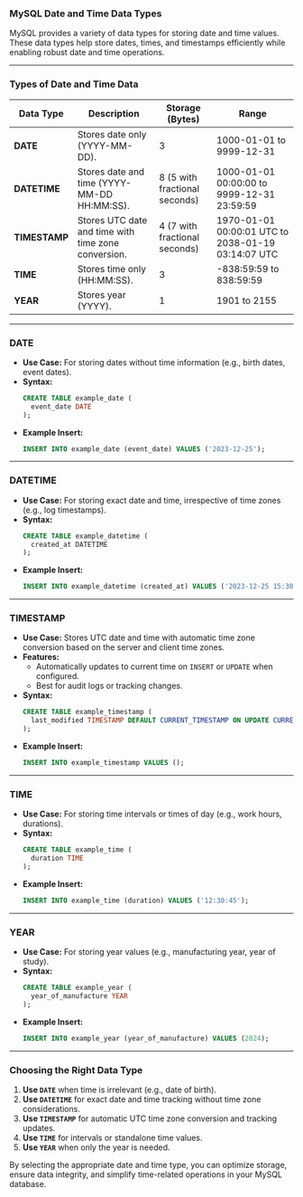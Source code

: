 ### MySQL Date and Time Data Types

MySQL provides a variety of data types for storing date and time values. These data types help store dates, times, and timestamps efficiently while enabling robust date and time operations.

---

### **Types of Date and Time Data**

| Data Type     | Description                                           | Storage (Bytes) | Range                                  |
|---------------|-------------------------------------------------------|-----------------|----------------------------------------|
| **DATE**      | Stores date only (YYYY-MM-DD).                       | 3               | 1000-01-01 to 9999-12-31               |
| **DATETIME**  | Stores date and time (YYYY-MM-DD HH:MM:SS).          | 8 (5 with fractional seconds) | 1000-01-01 00:00:00 to 9999-12-31 23:59:59 |
| **TIMESTAMP** | Stores UTC date and time with time zone conversion.  | 4 (7 with fractional seconds) | 1970-01-01 00:00:01 UTC to 2038-01-19 03:14:07 UTC |
| **TIME**      | Stores time only (HH:MM:SS).                         | 3               | -838:59:59 to 838:59:59                |
| **YEAR**      | Stores year (YYYY).                                  | 1               | 1901 to 2155                           |

---

### **DATE**

- **Use Case:** For storing dates without time information (e.g., birth dates, event dates).
- **Syntax:**
  ```sql
  CREATE TABLE example_date (
    event_date DATE
  );
  ```
- **Example Insert:**
  ```sql
  INSERT INTO example_date (event_date) VALUES ('2023-12-25');
  ```

---

### **DATETIME**

- **Use Case:** For storing exact date and time, irrespective of time zones (e.g., log timestamps).
- **Syntax:**
  ```sql
  CREATE TABLE example_datetime (
    created_at DATETIME
  );
  ```
- **Example Insert:**
  ```sql
  INSERT INTO example_datetime (created_at) VALUES ('2023-12-25 15:30:00');
  ```

---

### **TIMESTAMP**

- **Use Case:** Stores UTC date and time with automatic time zone conversion based on the server and client time zones.
- **Features:**
  - Automatically updates to current time on `INSERT` or `UPDATE` when configured.
  - Best for audit logs or tracking changes.
- **Syntax:**
  ```sql
  CREATE TABLE example_timestamp (
    last_modified TIMESTAMP DEFAULT CURRENT_TIMESTAMP ON UPDATE CURRENT_TIMESTAMP
  );
  ```
- **Example Insert:**
  ```sql
  INSERT INTO example_timestamp VALUES ();
  ```

---

### **TIME**

- **Use Case:** For storing time intervals or times of day (e.g., work hours, durations).
- **Syntax:**
  ```sql
  CREATE TABLE example_time (
    duration TIME
  );
  ```
- **Example Insert:**
  ```sql
  INSERT INTO example_time (duration) VALUES ('12:30:45');
  ```

---

### **YEAR**

- **Use Case:** For storing year values (e.g., manufacturing year, year of study).
- **Syntax:**
  ```sql
  CREATE TABLE example_year (
    year_of_manufacture YEAR
  );
  ```
- **Example Insert:**
  ```sql
  INSERT INTO example_year (year_of_manufacture) VALUES (2024);
  ```

---

### **Choosing the Right Data Type**

1. **Use `DATE`** when time is irrelevant (e.g., date of birth).
2. **Use `DATETIME`** for exact date and time tracking without time zone considerations.
3. **Use `TIMESTAMP`** for automatic UTC time zone conversion and tracking updates.
4. **Use `TIME`** for intervals or standalone time values.
5. **Use `YEAR`** when only the year is needed.

By selecting the appropriate date and time type, you can optimize storage, ensure data integrity, and simplify time-related operations in your MySQL database.